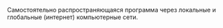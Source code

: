 Самостоятельно распространяющаяся программа через локальные и глобальные (интернет) компьютерные сети.